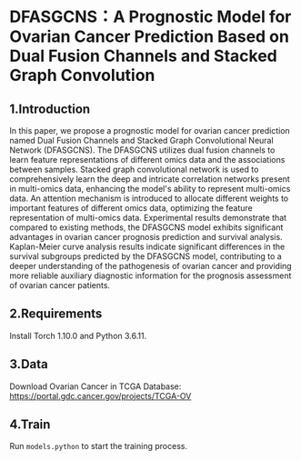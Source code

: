 DFASGCNS：A Prognostic Model for Ovarian Cancer Prediction Based on Dual Fusion Channels and Stacked Graph Convolution
=====================
1.Introduction
-------------
In this paper, we propose a prognostic model for ovarian cancer prediction named Dual Fusion Channels and Stacked Graph Convolutional Neural Network (DFASGCNS). The DFASGCNS utilizes dual fusion channels to learn feature representations of different omics data and the associations between samples. Stacked graph convolutional network is used to comprehensively learn the deep and intricate correlation networks present in multi-omics data, enhancing the model's ability to represent multi-omics data. An attention mechanism is introduced to allocate different weights to important features of different omics data, optimizing the feature representation of multi-omics data. Experimental results demonstrate that compared to existing methods, the DFASGCNS model exhibits significant advantages in ovarian cancer prognosis prediction and survival analysis. Kaplan-Meier curve analysis results indicate significant differences in the survival subgroups predicted by the DFASGCNS model, contributing to a deeper understanding of the pathogenesis of ovarian cancer and providing more reliable auxiliary diagnostic information for the prognosis assessment of ovarian cancer patients.

2.Requirements
----------
Install Torch 1.10.0 and Python 3.6.11.

3.Data 
----------
Download Ovarian Cancer in TCGA Database: https://portal.gdc.cancer.gov/projects/TCGA-OV

4.Train
-----------
Run  ```models.python```  to start the training process.
